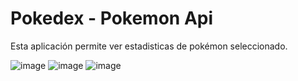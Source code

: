 
# Pokedex - Pokemon Api

Esta aplicación permite ver estadisticas de pokémon seleccionado. 

![image](https://github.com/CarolinaQH/React2-3-ReactRouter-PokeAPI/assets/110051598/48c47bd9-6a64-4039-900d-0a71b3ccbfbf)
![image](https://github.com/CarolinaQH/React2-3-ReactRouter-PokeAPI/assets/110051598/c94bdae8-7e05-4b47-ba0b-5714f3b24dd3)
![image](https://github.com/CarolinaQH/React2-3-ReactRouter-PokeAPI/assets/110051598/05771807-7484-4e27-bbd1-1e76d75f5eaf)

